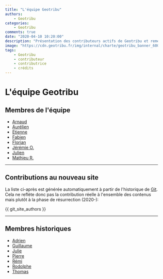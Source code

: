 ```yaml
---
title: "L'équipe Geotribu"
authors:
    - Geotribu
categories:
    - Geotribu
comments: true
date: "2020-04-10 10:20:00"
description: "Présentation des contributeurs actifs de Geotribu et remerciements aux personnes et projets libres qui rendent l'aventure possible."
image: "https://cdn.geotribu.fr/img/internal/charte/geotribu_banner_600x300.png"
tags:
    - Geotribu
    - contributeur
    - contributrice
    - crédits
---
```


# L'équipe Geotribu

## Membres de l'équipe

- [Arnaud](avan.md)
- [Aurélien](acha.md)
- [Etienne](edel.md)
- [Fabien](fgob.md)
- [Florian](fbor.md)
- [Jérémie O.](jory.md)
- [Julien](jmou.md)
- [Mathieu R.](mraj.md)

----

## Contributions au nouveau site

La liste ci-après est générée automatiquement à partir de l'historique de [Git](https://fr.wikipedia.org/wiki/Git). Cela ne reflète donc pas la contribution réelle à l'ensemble des contenus mais plutôt à la phase de résurrection (2020-):

{{ git_site_authors }}

----

## Membres historiques

- [Adrien](avha.md)
- [Guillaume](gdbo.md)
- [Julie](jpie.md)
- [Pierre](pver.md)
- [Rémi](rbov.md)
- [Rodolphe](rqui.md)
- [Thomas](tgra.md)
